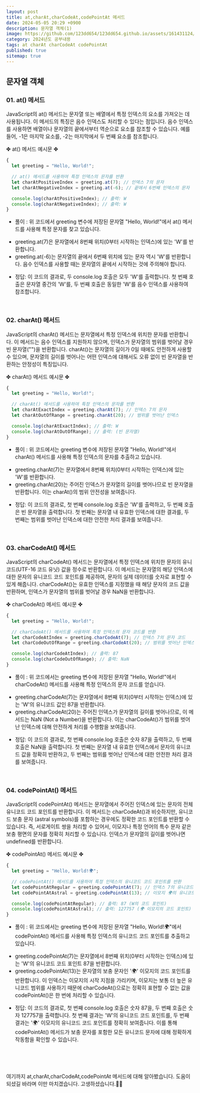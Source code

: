 ```yaml
---
layout: post
title: at,charAt,charCodeAt,codePointAt 메서드
date: 2024-05-05 20:29 +0900
description: 문자열 객체(1)
image: https://github.com/123dd654/123dd654.github.io/assets/161431124/a19dca48-10c5-46df-8bc6-e344ae6b9a4d
category: 2024년도 공부내용
tags: at charAt charCodeAt codePointAt
published: true
sitemap: true
---
```


## 문자열 객체<br />

### 01. at() 메서드

JavaScript의 at() 메서드는 문자열 또는 배열에서 특정 인덱스의 요소를 가져오는 데 사용됩니다.
이 메서드의 특징은 음수 인덱스도 처리할 수 있다는 점입니다.
음수 인덱스를 사용하면 배열이나 문자열의 끝에서부터 역순으로 요소를 참조할 수 있습니다.
예를 들어, -1은 마지막 요소를, -2는 마지막에서 두 번째 요소를 참조합니다.

✤ at() 메서드 예시문 ✤

```javascript
{
  let greeting = "Hello, World!";

  // at() 메서드를 사용하여 특정 인덱스의 문자를 반환
  let charAtPositiveIndex = greeting.at(7); // 인덱스 7의 문자
  let charAtNegativeIndex = greeting.at(-6); // 끝에서 6번째 인덱스의 문자

  console.log(charAtPositiveIndex); // 출력: W
  console.log(charAtNegativeIndex); // 출력: W
}
```

- 풀이 :
  위 코드에서 greeting 변수에 저장된 문자열 "Hello, World!"에서 at() 메서드를 사용해 특정 문자를 찾고 있습니다.

* greeting.at(7)은 문자열에서 8번째 위치(0부터 시작하는 인덱스)에 있는 'W'를 반환합니다.
* greeting.at(-6)는 문자열의 끝에서 6번째 위치에 있는 문자 역시 'W'를 반환합니다. 음수 인덱스를 사용할 때는 문자열의 끝에서 시작하는 것에 주의해야 합니다.

- 정답:
  이 코드의 결과로, 두 console.log 호출은 모두 'W'를 출력합니다.
  첫 번째 호출은 문자열 중간의 'W'를, 두 번째 호출은 동일한 'W'를 음수 인덱스를 사용하여 참조합니다.

<br />

### 02. charAt() 메서드

JavaScript의 charAt() 메서드는 문자열에서 특정 인덱스에 위치한 문자를 반환합니다.
이 메서드는 음수 인덱스를 지원하지 않으며, 인덱스가 문자열의 범위를 벗어날 경우 빈 문자열("")을 반환합니다.
charAt()는 문자열의 길이가 0일 때에도 안전하게 사용할 수 있으며,
문자열의 길이를 벗어나는 어떤 인덱스에 대해서도 오류 없이 빈 문자열을 반환하는 안정성이 특징입니다.

✤ charAt() 메서드 예시문 ✤

```javascript
{
  let greeting = "Hello, World!";

  // charAt() 메서드를 사용하여 특정 인덱스의 문자를 반환
  let charAtExactIndex = greeting.charAt(7); // 인덱스 7의 문자
  let charAtOutOfRange = greeting.charAt(20); // 범위를 벗어난 인덱스

  console.log(charAtExactIndex); // 출력: W
  console.log(charAtOutOfRange); // 출력: (빈 문자열)
}
```

- 풀이 :
  위 코드에서는 greeting 변수에 저장된 문자열 "Hello, World!"에서 charAt() 메서드를 사용해 특정 인덱스의 문자를 추출하고 있습니다.

* greeting.charAt(7)는 문자열에서 8번째 위치(0부터 시작하는 인덱스)에 있는 'W'를 반환합니다.
* greeting.charAt(20)는 주어진 인덱스가 문자열의 길이를 벗어나므로 빈 문자열을 반환합니다. 이는 charAt()의 범위 안전성을 보여줍니다.

- 정답:
  이 코드의 결과로, 첫 번째 console.log 호출은 'W'를 출력하고, 두 번째 호출은 빈 문자열을 출력합니다.
  첫 번째는 문자열 내 유효한 인덱스에 대한 결과를, 두 번째는 범위를 벗어난 인덱스에 대한 안전한 처리 결과를 보여줍니다.

<br />

### 03. charCodeAt() 메서드

JavaScript의 charCodeAt() 메서드는 문자열에서 특정 인덱스에 위치한 문자의 유니코드(UTF-16 코드 유닛) 값을 정수로 반환합니다.
이 메서드는 문자열의 해당 인덱스에 대한 문자의 유니코드 코드 포인트를 제공하여,
문자의 실제 데이터를 숫자로 표현할 수 있게 해줍니다.
charCodeAt()는 유효한 인덱스를 지정했을 때 해당 문자의 코드 값을 반환하며,
인덱스가 문자열의 범위를 벗어날 경우 NaN을 반환합니다.

✤ charCodeAt() 메서드 예시문 ✤

```javascript
{
  let greeting = "Hello, World!";

  // charCodeAt() 메서드를 사용하여 특정 인덱스의 문자 코드를 반환
  let charCodeAtIndex = greeting.charCodeAt(7); // 인덱스 7의 문자 코드
  let charCodeOutOfRange = greeting.charCodeAt(20); // 범위를 벗어난 인덱스

  console.log(charCodeAtIndex); // 출력: 87
  console.log(charCodeOutOfRange); // 출력: NaN
}
```

- 풀이 :
  위 코드에서는 greeting 변수에 저장된 문자열 "Hello, World!"에서 charCodeAt() 메서드를 사용해 특정 인덱스의 문자 코드를 얻습니다.

* greeting.charCodeAt(7)는 문자열에서 8번째 위치(0부터 시작하는 인덱스)에 있는 'W'의 유니코드 값인 87을 반환합니다.
* greeting.charCodeAt(20)는 주어진 인덱스가 문자열의 길이를 벗어나므로, 이 메서드는 NaN (Not a Number)을 반환합니다. 이는 charCodeAt()가 범위를 벗어난 인덱스에 대해 안전하게 처리를 수행함을 보여줍니다.

- 정답:
  이 코드의 결과로, 첫 번째 console.log 호출은 숫자 87을 출력하고, 두 번째 호출은 NaN을 출력합니다.
  첫 번째는 문자열 내 유효한 인덱스에서 문자의 유니코드 값을 정확히 반환하고, 두 번째는 범위를 벗어난 인덱스에 대한 안전한 처리 결과를 보여줍니다.

<br />

### 04. codePointAt() 메서드

JavaScript의 codePointAt() 메서드는 문자열에서 주어진 인덱스에 있는 문자의 전체 유니코드 코드 포인트를 반환합니다.
이 메서드는 charCodeAt()과 비슷하지만, 유니코드 보충 문자 (astral symbols)를 포함하는 경우에도 정확한 코드 포인트를 반환할 수 있습니다.
즉, 서로게이트 쌍을 처리할 수 있어서, 이모지나 특정 언어의 특수 문자 같은 보충 평면의 문자를 정확히 처리할 수 있습니다.
인덱스가 문자열의 길이를 벗어나면 undefined를 반환합니다.

✤ codePointAt() 메서드 예시문 ✤

```javascript
{
  let greeting = "Hello, World!🌍";

  // codePointAt() 메서드를 사용하여 특정 인덱스의 유니코드 코드 포인트를 반환
  let codePointAtRegular = greeting.codePointAt(7); // 인덱스 7의 유니코드 코드 포인트
  let codePointAtAstral = greeting.codePointAt(13); // 이모지 🌍의 유니코드 코드 포인트

  console.log(codePointAtRegular); // 출력: 87 (W의 코드 포인트)
  console.log(codePointAtAstral); // 출력: 127757 (🌍 이모지의 코드 포인트)
}
```

- 풀이 :
  위 코드에서는 greeting 변수에 저장된 문자열 "Hello, World!🌍"에서 codePointAt() 메서드를 사용해 특정 인덱스의 유니코드 코드 포인트를 추출하고 있습니다.

* greeting.codePointAt(7)는 문자열에서 8번째 위치(0부터 시작하는 인덱스)에 있는 'W'의 유니코드 코드 포인트 87을 반환합니다.
* greeting.codePointAt(13)는 문자열의 보충 문자인 '🌍' 이모지의 코드 포인트를 반환합니다. 이 인덱스는 이모지의 시작 지점을 가리키며, 이모지는 보통 더 높은 유니코드 범위를 사용하기 때문에 charCodeAt()으로는 정확히 표현할 수 없는 값을 codePointAt()은 한 번에 처리할 수 있습니다.

- 정답:
  이 코드의 결과로, 첫 번째 console.log 호출은 숫자 87을, 두 번째 호출은 숫자 127757을 출력합니다.
  첫 번째 결과는 'W'의 유니코드 코드 포인트를, 두 번째 결과는 '🌍' 이모지의 유니코드 코드 포인트를 정확히 보여줍니다.
  이를 통해 codePointAt() 메서드가 보충 문자를 포함한 모든 유니코드 문자에 대해 정확하게 작동함을 확인할 수 있습니다.

<br />
<br />
<br />

여기까지 at,charAt,charCodeAt,codePointAt 메서드에 대해 알아봤습니다.
도움이 되셨길 바라며 이만 마치겠습니다.
고생하셨습니다.🫶😊
